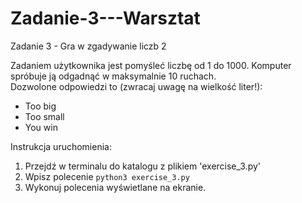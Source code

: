 # Zadanie-3---Warsztat
Zadanie 3 - Gra w zgadywanie liczb 2

Zadaniem użytkownika jest pomyśleć liczbę od 1 do 1000. Komputer spróbuje ją odgadnąć w maksymalnie 10 ruchach. <br>
Dozwolone odpowiedzi to (zwracaj uwagę na wielkość liter!):
- Too big
- Too small
- You win

Instrukcja uruchomienia:
1. Przejdź w terminalu do katalogu z plikiem 'exercise_3.py'
2. Wpisz polecenie <code>python3 exercise_3.py</code>
3. Wykonuj polecenia wyświetlane na ekranie.

